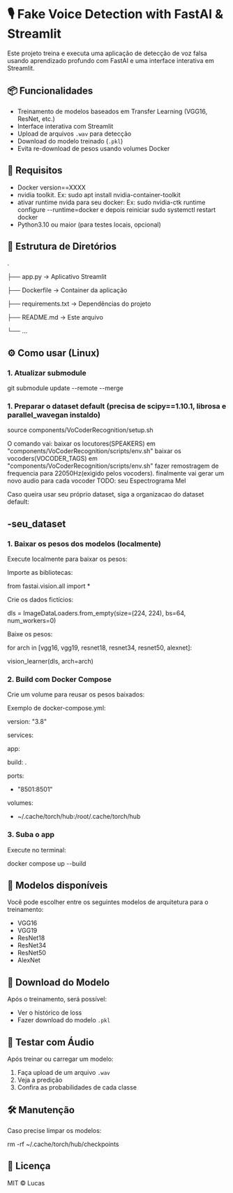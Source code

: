 # 🎙️ Fake Voice Detection with FastAI & Streamlit

Este projeto treina e executa uma aplicação de detecção de voz falsa usando aprendizado profundo com FastAI e uma interface interativa em Streamlit.

## 📦 Funcionalidades

- Treinamento de modelos baseados em Transfer Learning (VGG16, ResNet, etc.)
- Interface interativa com Streamlit
- Upload de arquivos `.wav` para detecção
- Download do modelo treinado (`.pkl`)
- Evita re-download de pesos usando volumes Docker

## 🚀 Requisitos

- Docker version==XXXX
- nvidia toolkit. Ex: sudo apt install nvidia-container-toolkit
- ativar runtime nvida para seu docker: Ex: sudo nvidia-ctk runtime configure --runtime=docker e depois reiniciar sudo systemctl restart docker
- Python3.10 ou maior (para testes locais, opcional)

## 📁 Estrutura de Diretórios

.

├── app.py                 → Aplicativo Streamlit

├── Dockerfile             → Container da aplicação

├── requirements.txt       → Dependências do projeto

├── README.md              → Este arquivo

└── ...

## ⚙️ Como usar (Linux)

### 1. Atualizar submodule

git submodule update --remote --merge

### 1. Preparar o dataset default (precisa de scipy==1.10.1, librosa e parallel_wavegan instaldo)



source components/VoCoderRecognition/setup.sh

O comando vai:
    baixar os locutores(SPEAKERS) em "components/VoCoderRecognition/scripts/env.sh"
    baixar os vocoders(VOCODER_TAGS) em "components/VoCoderRecognition/scripts/env.sh"
    fazer remostragem de frequencia para 22050Hz(exigido pelos vocoders).
    finalmente vai gerar um novo audio para cada vocoder
    TODO: seu Espectrograma Mel

Caso queira usar seu próprio dataset, siga a organizacao do dataset default:

-seu_dataset
--





### 1. Baixar os pesos dos modelos (localmente)

Execute localmente para baixar os pesos:

Importe as bibliotecas:

from fastai.vision.all import *

Crie os dados fictícios:

dls = ImageDataLoaders.from_empty(size=(224, 224), bs=64, num_workers=0)

Baixe os pesos:

for arch in [vgg16, vgg19, resnet18, resnet34, resnet50, alexnet]:

vision_learner(dls, arch=arch)

### 2. Build com Docker Compose

Crie um volume para reusar os pesos baixados:

Exemplo de docker-compose.yml:

version: "3.8"

services:

app:

build: .

ports:

- "8501:8501"

volumes:

- ~/.cache/torch/hub:/root/.cache/torch/hub

### 3. Suba o app

Execute no terminal:

docker compose up --build

## 🧠 Modelos disponíveis

Você pode escolher entre os seguintes modelos de arquitetura para o treinamento:

- VGG16
- VGG19
- ResNet18
- ResNet34
- ResNet50
- AlexNet

## 💾 Download do Modelo

Após o treinamento, será possível:

- Ver o histórico de loss
- Fazer download do modelo `.pkl`

## 🧪 Testar com Áudio

Após treinar ou carregar um modelo:

1. Faça upload de um arquivo `.wav`
2. Veja a predição
3. Confira as probabilidades de cada classe

## 🛠️ Manutenção

Caso precise limpar os modelos:

rm -rf ~/.cache/torch/hub/checkpoints

## 📄 Licença

MIT © Lucas
